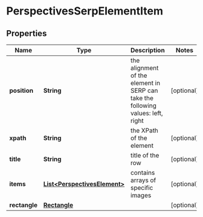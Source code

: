 

# PerspectivesSerpElementItem


## Properties

| Name | Type | Description | Notes |
|------------ | ------------- | ------------- | -------------|
|**position** | **String** | the alignment of the element in SERP can take the following values: left, right |  [optional] |
|**xpath** | **String** | the XPath of the element |  [optional] |
|**title** | **String** | title of the row |  [optional] |
|**items** | [**List&lt;PerspectivesElement&gt;**](PerspectivesElement.md) | contains arrays of specific images |  [optional] |
|**rectangle** | [**Rectangle**](Rectangle.md) |  |  [optional] |



